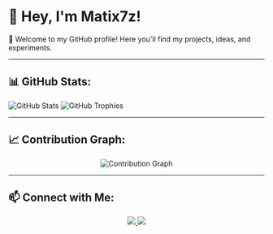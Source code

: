 # 👋 Hey, I'm Matix7z!

🚀 Welcome to my GitHub profile! Here you'll find my projects, ideas, and experiments.  

---

## 📊 GitHub Stats:
![GitHub Stats](https://github-readme-stats.vercel.app/api?username=Matix7z&show_icons=true&theme=radical)
![GitHub Trophies](https://github-profile-trophy.vercel.app/?username=Matix7z&theme=radical)

---

## 📈 Contribution Graph:
<p align="center">
  <img src="https://github-readme-activity-graph.vercel.app/graph?username=Matix7z&theme=radical" alt="Contribution Graph" />
</p>

---

## 📫 Connect with Me:
<p align="center">
  <a href="https://twitter.com/j1xtx" target="_blank">
    <img src="https://img.shields.io/badge/Twitter-1DA1F2?style=for-the-badge&logo=twitter&logoColor=white" />
  </a>
  <a href="https://discord.com/users/1114912242920587295" target="_blank">
    <img src="https://img.shields.io/badge/Discord-5865F2?style=for-the-badge&logo=discord&logoColor=white" />
  </a>
</p>
